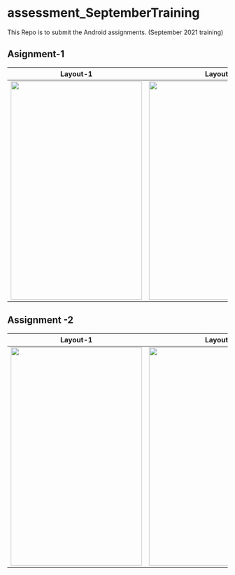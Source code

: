 # assessment_SeptemberTraining
This Repo is to submit the Android assignments. (September 2021 training)

## Asignment-1

| Layout-1                               |                            Layout-2|
:-------------------------:|:-------------------------:
| <img src="https://user-images.githubusercontent.com/77436328/147749279-c3d85ede-ff6a-4971-9645-ebd3ded173a3.png" width="300" height="500"> | <img src="https://user-images.githubusercontent.com/77436328/147749234-1c3b3367-06dd-4613-8380-0ca770a25e24.png" width="330" height="500">|


## Assignment -2 

| Layout-1                               |                            Layout-2|
:-------------------------:|:-------------------------:
| <img src="https://user-images.githubusercontent.com/77436328/152938533-7921fc03-7c20-4ff2-b701-f41d44c9e2de.png" width="300" height="500"> | <img src="https://user-images.githubusercontent.com/77436328/152938259-8cd6f55a-f63e-47b6-9081-4f69ce5a9a39.png" width="330" height="500">|

